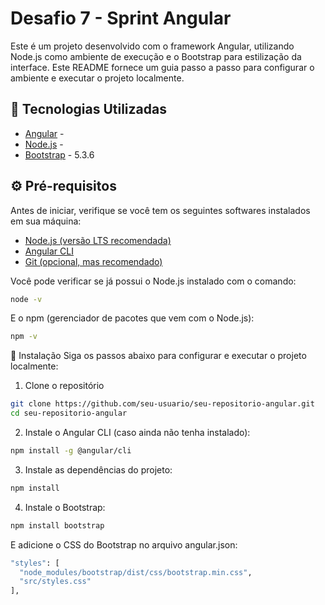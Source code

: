 # Desafio 7 - Sprint Angular

Este é um projeto desenvolvido com o framework Angular, utilizando Node.js como ambiente de execução e o Bootstrap para estilização da interface. Este README fornece um guia passo a passo para configurar o ambiente e executar o projeto localmente.

## 🧰 Tecnologias Utilizadas

- [Angular](https://angular.io/) - 
- [Node.js](https://nodejs.org/) - 
- [Bootstrap](https://getbootstrap.com/) - 5.3.6

## ⚙️ Pré-requisitos

Antes de iniciar, verifique se você tem os seguintes softwares instalados em sua máquina:

- [Node.js (versão LTS recomendada)](https://nodejs.org/)
- [Angular CLI](https://angular.io/cli)
- [Git (opcional, mas recomendado)](https://git-scm.com/)

Você pode verificar se já possui o Node.js instalado com o comando:

```bash
node -v
```

E o npm (gerenciador de pacotes que vem com o Node.js):
```bash
npm -v
```
🚀 Instalação
Siga os passos abaixo para configurar e executar o projeto localmente:

1. Clone o repositório

```bash
git clone https://github.com/seu-usuario/seu-repositorio-angular.git
cd seu-repositorio-angular
```

2. Instale o Angular CLI (caso ainda não tenha instalado):
```bash
npm install -g @angular/cli
```

3. Instale as dependências do projeto:
```bash
npm install
```

4. Instale o Bootstrap:
```bash
npm install bootstrap
```
E adicione o CSS do Bootstrap no arquivo angular.json:
```bash
"styles": [
  "node_modules/bootstrap/dist/css/bootstrap.min.css",
  "src/styles.css"
],
```
